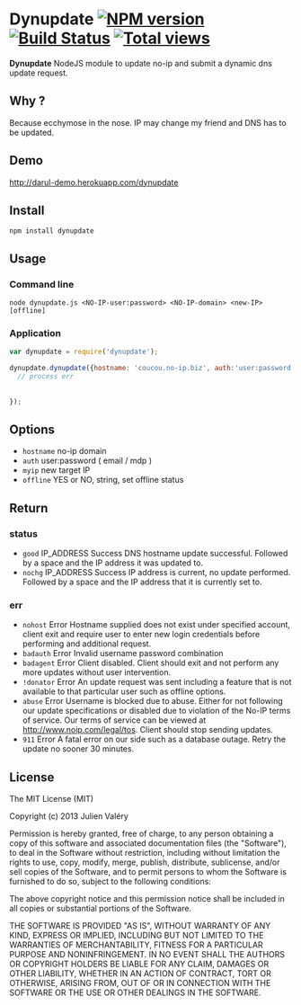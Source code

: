 # Dynupdate [![NPM version](https://badge.fury.io/js/dynupdate.png)](http://badge.fury.io/js/dynupdate) [![Build Status](https://travis-ci.org/darul75/dynupdate.png?branch=master)](https://travis-ci.org/darul75/dynupdate) [![Total views](https://sourcegraph.com/api/repos/github.com/darul75/dynupdate/counters/views.png)](https://sourcegraph.com/github.com/darul75/dynupdate)

**Dynupdate** NodeJS module to update no-ip and submit a dynamic dns update request.

## Why ?

Because ecchymose in the nose. IP may change my friend and DNS has to be updated.

## Demo

http://darul-demo.herokuapp.com/dynupdate

## Install

~~~
npm install dynupdate
~~~

## Usage

### Command line
```
node dynupdate.js <NO-IP-user:password> <NO-IP-domain> <new-IP> [offline]
```

### Application
```javascript
var dynupdate = require('dynupdate');

dynupdate.dynupdate({hostname: 'coucou.no-ip.biz', auth:'user:password', myip: '0.0.0.0'}, function(err, status) {
  // process err
  
  
});
```

## Options

* `hostname` no-ip domain 
* `auth` user:password ( email / mdp )
* `myip` new target IP
* `offline` YES or NO, string, set offline status
        
## Return    

### status
* `good` IP_ADDRESS Success DNS hostname update successful. Followed by a space and the IP address it was updated to.
* `nochg` IP_ADDRESS  Success IP address is current, no update performed. Followed by a space and the IP address that it is currently set to.

### err
* `nohost`  Error Hostname supplied does not exist under specified account, client exit and require user to enter new login credentials before performing and additional request.
* `badauth`  Error Invalid username password combination
* `badagent` Error Client disabled. Client should exit and not perform any more updates without user intervention.
* `!donator` Error An update request was sent including a feature that is not available to that particular user such as offline options.
* `abuse` Error Username is blocked due to abuse. Either for not following our update specifications or disabled due to violation of the No-IP terms of service. Our terms of service can be viewed at http://www.noip.com/legal/tos. Client should stop sending updates.
* `911` Error A fatal error on our side such as a database outage. Retry the update no sooner 30 minutes.

## License

The MIT License (MIT)

Copyright (c) 2013 Julien Valéry

Permission is hereby granted, free of charge, to any person obtaining a copy
of this software and associated documentation files (the "Software"), to deal
in the Software without restriction, including without limitation the rights
to use, copy, modify, merge, publish, distribute, sublicense, and/or sell
copies of the Software, and to permit persons to whom the Software is
furnished to do so, subject to the following conditions:

The above copyright notice and this permission notice shall be included in
all copies or substantial portions of the Software.

THE SOFTWARE IS PROVIDED "AS IS", WITHOUT WARRANTY OF ANY KIND, EXPRESS OR
IMPLIED, INCLUDING BUT NOT LIMITED TO THE WARRANTIES OF MERCHANTABILITY,
FITNESS FOR A PARTICULAR PURPOSE AND NONINFRINGEMENT. IN NO EVENT SHALL THE
AUTHORS OR COPYRIGHT HOLDERS BE LIABLE FOR ANY CLAIM, DAMAGES OR OTHER
LIABILITY, WHETHER IN AN ACTION OF CONTRACT, TORT OR OTHERWISE, ARISING FROM,
OUT OF OR IN CONNECTION WITH THE SOFTWARE OR THE USE OR OTHER DEALINGS IN
THE SOFTWARE.
